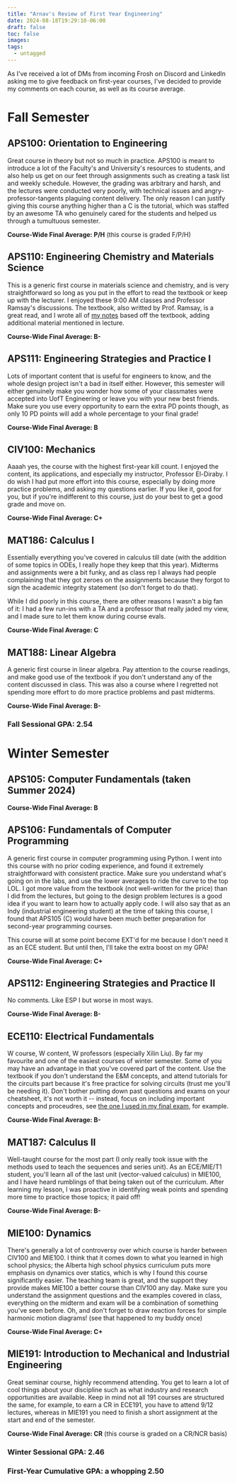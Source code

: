 ```yaml
---
title: "Arnav's Review of First Year Engineering"
date: 2024-08-18T19:29:10-06:00
draft: false
toc: false
images:
tags: 
  - untagged
---
```

As I've received a lot of DMs from incoming Frosh on Discord and LinkedIn asking me to give feedback on first-year courses, I've decided to provide my comments on each course, as well as its course average. 
# Fall Semester
## APS100: Orientation to Engineering
Great course in theory but not so much in practice. APS100 is meant to introduce a lot of the Faculty's and University's resources to students, and also help us get on our feet through assignments such as creating a task list and weekly schedule. However, the grading was arbitrary and harsh, and the lectures were conducted very poorly, with technical issues and angry-professor-tangents plaguing content delivery. The only reason I can justify giving this course anything higher than a C is the tutorial, which was staffed by an awesome TA who genuinely cared for the students and helped us through a tumultuous semester.

**Course-Wide Final Average: P/H** (this course is graded F/P/H)
## APS110: Engineering Chemistry and Materials Science
This is a generic first course in materials science and chemistry, and is very straightforward so long as you put in the effort to read the textbook or keep up with the lecturer. I enjoyed these 9:00 AM classes and Professor Ramsay's discussions. The textbook, also writted by Prof. Ramsay, is a great read, and I wrote all of [my notes](/notes/firstyear/aps110/) based off the textbook, adding additional material mentioned in lecture.

**Course-Wide Final Average: B-**
## APS111: Engineering Strategies and Practice I
Lots of important content that is useful for engineers to know, and the whole design project isn't a bad in itself either. However, this semester will either genuinely make you wonder how some of your classmates were accepted into UofT Engineering or leave you with your new best friends. Make sure you use every opportunity to earn the extra PD points though, as only 10 PD points will add a whole percentage to your final grade!

**Course-Wide Final Average: B**
## CIV100: Mechanics
Aaaah yes, the course with the highest first-year kill count. I enjoyed the content, its applications, and especially my instructor, Professor El-Diraby. I do wish I had put more effort into this course, especially by doing more practice problems, and asking my questions earlier. If you like it, good for you, but if you're indifferent to this course, just do your best to get a good grade and move on.

**Course-Wide Final Average: C+**
## MAT186: Calculus I
Essentially everything you've covered in calculus till date (with the addition of some topics in ODEs, I really hope they keep that this year). Midterms and assignments were a bit funky, and as class rep I always had people complaining that they got zeroes on the assignments because they forgot to sign the academic integrity statement (so don't forget to do that). 

While I did poorly in this course, there are other reasons I wasn't a big fan of it: I had a few run-ins with a TA and a professor that really jaded my view, and I made sure to let them know during course evals.

**Course-Wide Final Average: C**
## MAT188: Linear Algebra
A generic first course in linear algebra. Pay attention to the course readings, and make good use of the textbook if you don't understand any of the content discussed in class. This was also a course where I regretted not spending more effort to do more practice problems and past midterms.

**Course-Wide Final Average: B-**
### Fall Sessional GPA: 2.54

# Winter Semester
## APS105: Computer Fundamentals (taken Summer 2024)

**Course-Wide Final Average: B**
## APS106: Fundamentals of Computer Programming 
A generic first course in computer programming using Python. I went into this course with no prior coding experience, and found it extremely straightforward with consistent practice. Make sure you understand what's going on in the labs, and use the lower averages to ride the curve to the top LOL. I got more value from the textbook (not well-written for the price) than I did from the lectures, but going to the design problem lectures is a good idea if you want to learn how to actually apply code. I will also say that as an Indy (industrial engineering student) at the time of taking this course, I found that APS105 (C) would have been much better preparation for second-year programming courses. 

This course will at some point become EXT'd for me because I don't need it as an ECE student. But until then, I'll take the extra boost on my GPA!

**Course-Wide Final Average: C+**
## APS112: Engineering Strategies and Practice II
No comments. Like ESP I but worse in most ways. 

**Course-Wide Final Average: B-**
## ECE110: Electrical Fundamentals
W course, W content, W professors (especially Xilin Liu). By far my favourite and one of the easiest courses of winter semester. Some of you may have an advantage in that you've covered part of the content. Use the textbook if you don't understand the E&M concepts, and attend tutorials for the circuits part because it's free practice for solving circuits (trust me you'll be needing it). Don't bother putting down past questions and exams on your cheatsheet, it's not worth it -- instead, focus on including important concepts and proceudres, see [the one I used in my final exam](/files/firstyear/ece110formulae.pdf), for example.

**Course-Wide Final Average: B-**
## MAT187: Calculus II
Well-taught course for the most part (I only really took issue with the methods used to teach the sequences and series unit). As an ECE/MIE/T1 student, you'll learn all of the last unit (vector-valued calculus) in MIE100, and I have heard rumblings of that being taken out of the curriculum. After learning my lesson, I was proactive in identifying weak points and spending more time to practice those topics; it paid off!

**Course-Wide Final Average: B-**
## MIE100: Dynamics
There's generally a lot of controversy over which course is harder between CIV100 and MIE100. I think that it comes down to what you learned in high school physics; the Alberta high school physics curriculum puts more emphasis on dynamics over statics, which is why I found this course significantly easier. The teaching team is great, and the support they provide makes MIE100 a better course than CIV100 any day. Make sure you understand the assignment questions and the examples covered in class, everything on the midterm and exam will be a combination of something you've seen before. Oh, and don't forget to draw reaction forces for simple harmonic motion diagrams! (see that happened to my buddy once)

**Course-Wide Final Average: C+**
## MIE191: Introduction to Mechanical and Industrial Engineering
Great seminar course, highly recommend attending. You get to learn a lot of cool things about your discipline such as what industry and research opportunities are available. Keep in mind not all 191 courses are structured the same, for example, to earn a CR in ECE191, you have to attend 9/12 lectures, whereas in MIE191 you need to finish a short assignment at the start and end of the semester. 

**Course-Wide Final Average: CR** (this course is graded on a CR/NCR basis)
### Winter Sessional GPA: 2.46

### First-Year Cumulative GPA: a whopping 2.50
